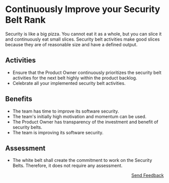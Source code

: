 # Continuously Improve your Security Belt Rank

Security is like a big pizza. You cannot eat it as a whole, but you can slice it and continuously eat small slices. Security belt activities make good slices because they are of reasonable size and have a defined output.

## Activities

- Ensure that the Product Owner continuously prioritizes the security belt activities for the next belt highly within the product backlog.
- Celebrate all your implemented security belt activities.

## Benefits

- The team has time to improve its software security.
- The team's initially high motivation and momentum can be used.
- The Product Owner has transparency of the investment and benefit of security belts.
- The team is improving its software security.

## Assessment

- The white belt shall create the commitment to work on the Security Belts. Therefore, it does not require any assessment.

<p align="right"><a href="https://www.surveymonkey.de/r/MNWNVRB">Send Feedback</a></p>
